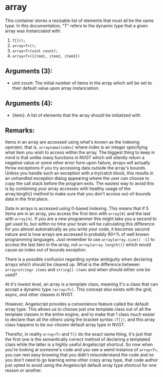 # array
This container stores a resizable list of elements that must all be the same type. In this documentation, "T" refers to the dynamic type that a given array was instanciated with.
1. `T[]();`
2. `array<T>();`
3. `array<T>(uint count);`
4. `array<T>({item1, item2, item3})`

## Arguments (3):
* uint count: The initial number of items in the array which will be set to their default value upon array instanciation.

## Arguments (4):
* {item}: A list of elements that the array should be initialized with.

## Remarks:
Items in an array are accessed using what's known as the indexing operator, that is, `arrayname[index]` where index is an integer specifying what item you wish to access within the array. The biggest thing to keep in mind is that unlike many functions in NVGT which will silently return a negative value or some other error form upon failure, arrays will actually throw exceptions if you try accessing data outside the array's bounds. Unless you handle such an exception with a try/catch block, this results in an unhandled exception dialog appearing where the user can choose to copy the call stack before the program exits. The easiest way to avoid this is by combining your array accesses with healthy usage of the array.length() method to make sure that you don't access out-of-bounds data in the first place.

Data in arrays is accessed using 0-based indexing. This means that if 5 items are in an array, you access the first item with `array[0]` and the last with `array[4]`. If you are a new programmer this might take you a second to get used to, but within no time your brain will be calculating this difference for you almost automatically as you write your code, it becomes second nature and is how arrays are accessed in probably 90+% of well known programming languages. Just remember to use `array[array.size() -1]` to access the last item in the array, not `array[array.length()]` which would cause an index out of bounds exception.

There is a possible confusion regarding syntax ambiguity when declaring arrays which should be cleared up. What is the difference between `array<string> items` and `string[] items` and when should either one be used?

At it's lowest level, an array is a template class, meaning it's a class that can accept a dynamic type `(array<T>)`. This concept also exists with the grid, async, and other classes in NVGT.

However, Angelscript provides a convenience feature called the default array type. This allows us to choose just one template class out of all the template classes in the entire engine, and to make that 1 class much easier to declare than all the others using the bracket syntax `(T[])`, and this array class happens to be our chozen default array type in NVGT.

Therefor, in reality `array<T>` and `T[]` do the exact same thing, it's just that the first one is the semantically correct method of declaring a templated class while the latter is a highly useful Angelscript shortcut. So now when you're looking at someone's code and you see a weird instance of `array<T>`, you can rest easy knowing that you didn't misunderstand the code and no you don't need to go learning some other crazy array type, that code author just opted to avoid using the Angelscript default array type shortcut for one reason or another.
